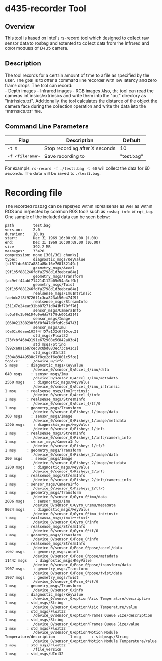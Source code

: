 # d435-recorder Tool

## Overview

This tool is based on Intel's rs-record tool which designed to collect raw sensor data to rosbag and extented to collect data from the Infrared and color modules of D435 camera.

## Description
The tool records for a certain amount of time to a file as specified by the user.
The goal is to offer a command line recorder with low latency and zero frame drops.
The tool can record:   
    - Depth images
    - Infrared images
    - RGB images
Also, the tool can read the cameras intrinsics/extrinsics and write them into the "out" directory as "intrinsics.txt".
Additionally, the tool calculates the distance of the object the camera face during the collection operation and write the data into the "intrinsics.txt" file.


## Command Line Parameters

|Flag   |Description   |Default|
|---|---|---|
|`-t X`|Stop recording after X seconds|10|
|`-f <filename>`|Save recording to <filename>|"test.bag"|

For example:
`rs-record -f ./test1.bag -t 60`
will collect the data for 60 seconds.
The data will be saved to `./test1.bag`.

# Recording file
The recorded rosbag can be replayed within librealsense as well as within ROS and inspected by common ROS tools such as `rosbag info` or `rqt_bag`.
One sample of the included data can be seen below:
```
path:        test.bag
version:     2.0
duration:    10.0s
start:       Dec 31 1969 16:00:00.00 (0.00)
end:         Dec 31 1969 16:00:09.00 (10.00)
size:        392.2 MB
messages:    33420
compression: none [301/301 chunks]
types:       diagnostic_msgs/KeyValue    [cf57fdc6617a881a88c16e768132149c]
             geometry_msgs/Accel         [9f195f881246fdfa2798d1d3eebca84a]
             geometry_msgs/Transform     [ac9eff44abf714214112b05d54a3cf9b]
             geometry_msgs/Twist         [9f195f881246fdfa2798d1d3eebca84a]
             realsense_msgs/ImuIntrinsic [aebdc2f8f9726f1c3ca823ab56e47429]
             realsense_msgs/StreamInfo   [311d7e24eac31bb87271d041bf70ff7d]
             sensor_msgs/CameraInfo      [c9a58c1b0b154e0e6da7578cb991d214]
             sensor_msgs/Image           [060021388200f6f0f447d0fcd9c64743]
             sensor_msgs/Imu             [6a62c6daae103f4ff57a132d6f95cec2]
             std_msgs/Float32            [73fcbf46b49191e672908e50842a83d4]
             std_msgs/String             [992ce8a1687cec8c8bd883ec73ca41d1]
             std_msgs/UInt32             [304a39449588c7f8ce2df6e8001c5fce]
topics:      /device_0/info                                                        5 msgs    : diagnostic_msgs/KeyValue   
             /device_0/sensor_0/Accel_0/imu/data                                 640 msgs    : sensor_msgs/Imu            
             /device_0/sensor_0/Accel_0/imu/metadata                            2560 msgs    : diagnostic_msgs/KeyValue   
             /device_0/sensor_0/Accel_0/imu_intrinsic                              1 msg     : realsense_msgs/ImuIntrinsic
             /device_0/sensor_0/Accel_0/info                                       1 msg     : realsense_msgs/StreamInfo  
             /device_0/sensor_0/Accel_0/tf/0                                       1 msg     : geometry_msgs/Transform    
             /device_0/sensor_0/Fisheye_1/image/data                             300 msgs    : sensor_msgs/Image          
             /device_0/sensor_0/Fisheye_1/image/metadata                        1200 msgs    : diagnostic_msgs/KeyValue   
             /device_0/sensor_0/Fisheye_1/info                                     1 msg     : realsense_msgs/StreamInfo  
             /device_0/sensor_0/Fisheye_1/info/camera_info                         1 msg     : sensor_msgs/CameraInfo     
             /device_0/sensor_0/Fisheye_1/tf/0                                     1 msg     : geometry_msgs/Transform    
             /device_0/sensor_0/Fisheye_2/image/data                             300 msgs    : sensor_msgs/Image          
             /device_0/sensor_0/Fisheye_2/image/metadata                        1200 msgs    : diagnostic_msgs/KeyValue   
             /device_0/sensor_0/Fisheye_2/info                                     1 msg     : realsense_msgs/StreamInfo  
             /device_0/sensor_0/Fisheye_2/info/camera_info                         1 msg     : sensor_msgs/CameraInfo     
             /device_0/sensor_0/Fisheye_2/tf/0                                     1 msg     : geometry_msgs/Transform    
             /device_0/sensor_0/Gyro_0/imu/data                                 2006 msgs    : sensor_msgs/Imu            
             /device_0/sensor_0/Gyro_0/imu/metadata                             8024 msgs    : diagnostic_msgs/KeyValue   
             /device_0/sensor_0/Gyro_0/imu_intrinsic                               1 msg     : realsense_msgs/ImuIntrinsic
             /device_0/sensor_0/Gyro_0/info                                        1 msg     : realsense_msgs/StreamInfo  
             /device_0/sensor_0/Gyro_0/tf/0                                        1 msg     : geometry_msgs/Transform    
             /device_0/sensor_0/Pose_0/info                                        1 msg     : realsense_msgs/StreamInfo  
             /device_0/sensor_0/Pose_0/pose/accel/data                          1907 msgs    : geometry_msgs/Accel        
             /device_0/sensor_0/Pose_0/pose/metadata                           11442 msgs    : diagnostic_msgs/KeyValue   
             /device_0/sensor_0/Pose_0/pose/transform/data                      1907 msgs    : geometry_msgs/Transform    
             /device_0/sensor_0/Pose_0/pose/twist/data                          1907 msgs    : geometry_msgs/Twist        
             /device_0/sensor_0/Pose_0/tf/0                                        1 msg     : geometry_msgs/Transform    
             /device_0/sensor_0/info                                               1 msg     : diagnostic_msgs/KeyValue   
             /device_0/sensor_0/option/Asic Temperature/description                1 msg     : std_msgs/String            
             /device_0/sensor_0/option/Asic Temperature/value                      1 msg     : std_msgs/Float32           
             /device_0/sensor_0/option/Frames Queue Size/description               1 msg     : std_msgs/String            
             /device_0/sensor_0/option/Frames Queue Size/value                     1 msg     : std_msgs/Float32           
             /device_0/sensor_0/option/Motion Module Temperature/description       1 msg     : std_msgs/String            
             /device_0/sensor_0/option/Motion Module Temperature/value             1 msg     : std_msgs/Float32           
             /file_version                                                         1 msg     : std_msgs/UInt32
```
